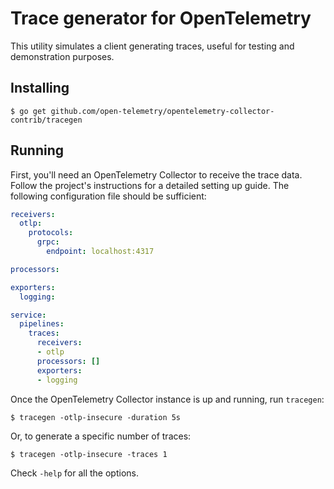 # Trace generator for OpenTelemetry

This utility simulates a client generating traces, useful for testing and demonstration purposes.

## Installing

```console
$ go get github.com/open-telemetry/opentelemetry-collector-contrib/tracegen
```

## Running

First, you'll need an OpenTelemetry Collector to receive the trace data. Follow the project's instructions for a detailed setting up guide. The following configuration file should be sufficient:

```yaml
receivers:
  otlp:
    protocols:
      grpc:
        endpoint: localhost:4317

processors:

exporters:
  logging:

service:
  pipelines:
    traces:
      receivers:
      - otlp
      processors: []
      exporters:
      - logging
```

Once the OpenTelemetry Collector instance is up and running, run `tracegen`:

```console
$ tracegen -otlp-insecure -duration 5s
```

Or, to generate a specific number of traces:
```console
$ tracegen -otlp-insecure -traces 1
```

Check `-help` for all the options.